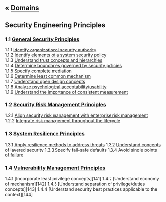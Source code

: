 &laquo; [Domains](../index.md)
---
## Security Engineering Principles

### 1.1 [General Security Principles](task-1.1.md)
1.1.1  [Identify organizational security authority][111]  
1.1.2  [Identify elements of a system security policy][112]  
1.1.3 [Understand trust concepts and hierarchies][113]  
1.1.4 [Determine boundaries governed by security policies][114]  
1.1.5 [Specify complete mediation][115]  
1.1.6 [Determine least common mechanism][116]  
1.1.7 [Understand open design concepts][117]  
1.1.8 [Analyze psychological acceptability/usability][118]  
1.1.9 [Understand the importance of consistent measurement][119]  

### 1.2 [Security Risk Management Principles](task-1.2.md)
1.2.1  [Align security risk management with enterprise risk management][121]  
1.2.2  [Integrate risk management throughout the lifecycle][122]

### 1.3 [System Resilience Principles](task-1.3.md)
1.3.1  [Apply resilience methods to address threats][131]
1.3.2  [Understand concepts of layered security][132]
1.3.3  [Specify fail-safe defaults][133]
1.3.4  [Avoid single points of failure][134]

### 1.4 [Vulnerability Management Principles](task-1.4.md)
1.4.1  [Incorporate least privilege concepts][141]
1.4.2  [Understand economy of mechanism][142]
1.4.3  [Understand separation of privilege/duties concepts][143]
1.4.4  [Understand security best practices applicable to the context][144]

[111]: task-1.1.md#111-identify-organizational-security-authority
[112]: task-1.1.md#112
[113]: task-1.1.md#113
[114]: task-1.1.md#114
[115]: task-1.1.md#115
[116]: task-1.1.md#116
[117]: task-1.1.md#117
[118]: task-1.1.md#118
[119]: task-1.1.md#119
[121]: task-1.2.md#121-align-security-risk-management-with-enterprise-risk-management
[122]: task-1.2.md#122-integrate-risk-management-throughout-the-lifecycle
[131]: task-1.3.md#131
[132]: task-1.3.md#132
[133]: task-1.3.md#133
[134]: task-1.3.md#134
[134]: task-1.3.md#134
<!--stackedit_data:
eyJoaXN0b3J5IjpbLTE1NzAwNjk0NjcsMzc2Mjg1Mjg3LDg1Mj
c0OTYxOCwxMDIwMTU3MzA1LC0xODA0ODg4NjE5LDIzMzU2OTIw
LC0xODE2NTE4MjI0LDE1NjI4MzMwNDksLTE2NzIwMTgxMDgsMT
E3ODAwNDc1NCwtMTgxNjUxODIyNCwtOTY4OTAyNDgyLDE1Mjc0
NDUzOTMsMTUyNzQ0NTM5MywxNzYyNDQ5MTExXX0=
-->
